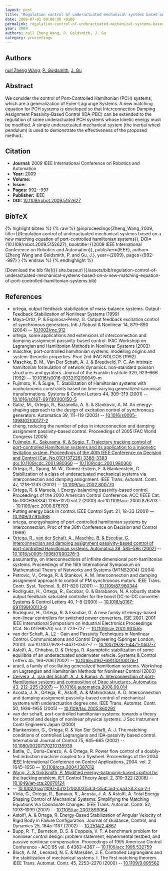 ```yaml
---
layout: post
title: "Regulation control of underactuated mechanical systems based on a new matching equation of port-controlled hamiltonian systems"
date: 2009-07-01 00:00:00 +0100
permalink: regulation-control-of-underactuated-mechanical-systems-based-on-a-new-matching-equation-of-port-controlled-hamiltonian-systems
year: 2009
authors: null Zheng Wang, P. Goldsmith, J. Gu
category: proceedings
---
```

 
## Authors
[null Zheng Wang](authors/zheng-wang), [P. Goldsmith](authors/p-goldsmith), [J. Gu](authors/j-gu)
 
## Abstract
We consider the control of Port-Controlled Hamiltonian (PCH) systems, which are a generalization of Euler-Lagrange Systems. A new matching equation for PCH systems is developed so that Interconnection Damping Assignment Passivity-Based Control (IDA-PBC) can be extended to the regulation of some underactuated PCH systems whose kinetic energy must be modified. A simple underactuated mechanical system (the inertial wheel pendulum) is used to demonstrate the effectiveness of the proposed method..
 
## Citation
- **Journal:** 2009 IEEE International Conference on Robotics and Automation
- **Year:** 2009
- **Volume:** 
- **Issue:** 
- **Pages:** 992--997
- **Publisher:** IEEE
- **DOI:** [10.1109/robot.2009.5152627](https://doi.org/10.1109/robot.2009.5152627)
 
## BibTeX
{% highlight bibtex %}
{% raw %}
@inproceedings{Zheng_Wang_2009,
  title={{Regulation control of underactuated mechanical systems based on a new matching equation of port-controlled hamiltonian systems}},
  DOI={10.1109/robot.2009.5152627},
  booktitle={{2009 IEEE International Conference on Robotics and Automation}},
  publisher={IEEE},
  author={Zheng Wang and Goldsmith, P. and Gu, J.},
  year={2009},
  pages={992--997}
}
{% endraw %}
{% endhighlight %}
 
[Download the bib file]({{ site.baseurl }}/assets/bib/regulation-control-of-underactuated-mechanical-systems-based-on-a-new-matching-equation-of-port-controlled-hamiltonian-systems.bib)
 
## References
- ortega, output feedback stabilization of mass-balance systems. Output-Feedback Stabilization of Nonlinear Systems (1999)
- Maya‐Ortiz, P. & Espinosa‐Pérez, G. Output feedback excitation control of synchronous generators. Intl J Robust &amp; Nonlinear 14, 879–890 (2004) -- [10.1002/rnc.912](https://doi.org/10.1002/rnc.912)
- ortega, some applications and extensions of interconnection and damping assignment passivity-based control. IFAC Workshop on Lagrangian and Hamiltonian Methods in Nonlinear Systems (2003)
- maschke, port-controlled hamiltonian systems: modelling origins and system-theoretic properties. Proc 2nd IFAC NOLCOS (1992)
- Maschke, B. M., Van Der Schaft, A. J. & Breedveld, P. C. An intrinsic hamiltonian formulation of network dynamics: non-standard poisson structures and gyrators. Journal of the Franklin Institute 329, 923–966 (1992) -- [10.1016/s0016-0032(92)90049-m](https://doi.org/10.1016/s0016-0032(92)90049-m)
- Fujimoto, K. & Sugie, T. Stabilization of Hamiltonian systems with nonholonomic constraints based on time-varying generalized canonical transformations. Systems &amp; Control Letters 44, 309–319 (2001) -- [10.1016/s0167-6911(01)00150-5](https://doi.org/10.1016/s0167-6911(01)00150-5)
- Galaz, M., Ortega, R., Bazanella, A. S. & Stankovic, A. M. An energy-shaping approach to the design of excitation control of synchronous generators. Automatica 39, 111–119 (2003) -- [10.1016/s0005-1098(02)00177-2](https://doi.org/10.1016/s0005-1098(02)00177-2)
- cheng, reducing the number of pdes in interconnection and damping assignment passivity-based control. Proceedings of 2005 IFAC World Congress (2005)
- [Fujimoto, K., Sakurama, K. & Sugie, T. Trajectory tracking control of port-controlled Hamiltonian systems and its application to a magnetic levitation system. Proceedings of the 40th IEEE Conference on Decision and Control (Cat. No.01CH37228) 3388–3393 doi:10.1109/cdc.2001.980360](trajectory-tracking-control-of-port-controlled-hamiltonian-systems-and-its-application-to-a-magnetic-levitation-system) -- [10.1109/cdc.2001.980360](https://doi.org/10.1109/cdc.2001.980360)
- Ortega, R., Spong, M. W., Gomez-Estern, F. & Blankenstein, G. Stabilization of a class of underactuated mechanical systems via interconnection and damping assignment. IEEE Trans. Automat. Contr. 47, 1218–1233 (2002) -- [10.1109/tac.2002.800770](https://doi.org/10.1109/tac.2002.800770)
- Ortega, R. & Mareels, I. Energy-balancing passivity-based control. Proceedings of the 2000 American Control Conference. ACC (IEEE Cat. No.00CH36334) 1265–1270 vol.2 (2000) doi:10.1109/acc.2000.876703 -- [10.1109/acc.2000.876703](https://doi.org/10.1109/acc.2000.876703)
- Putting energy back in control. IEEE Control Syst. 21, 18–33 (2001) -- [10.1109/37.915398](https://doi.org/10.1109/37.915398)
- ortega, energyshaping of port-controlled hamiltonian systems by interconnection. Proc of the 38th Conference on Decision and Control (1999)
- [Ortega, R., van der Schaft, A., Maschke, B. & Escobar, G. Interconnection and damping assignment passivity-based control of port-controlled Hamiltonian systems. Automatica 38, 585–596 (2002)](interconnection-and-damping-assignment-passivity-based-control-of-port-controlled-hamiltonian-systems) -- [10.1016/s0005-1098(01)00278-3](https://doi.org/10.1016/s0005-1098(01)00278-3)
- pasumarthy, on interconnections of infinite dimensional port-hamiltonian systems. Proceedings of the 16th International Symposium on Mathematical Theory of Networks and Systems (MTNS2004) (2004)
- Petrovic, V., Ortega, R. & Stankovi, A. M. Interconnection and damping assignment approach to control of PM synchronous motors. IEEE Trans. Contr. Syst. Technol. 9, 811–820 (2001) -- [10.1109/87.960344](https://doi.org/10.1109/87.960344)
- Rodriguez, H., Ortega, R., Escobar, G. & Barabanov, N. A robustly stable output feedback saturated controller for the boost DC-to-DC converter. Systems &amp; Control Letters 40, 1–8 (2000) -- [10.1016/s0167-6911(99)00113-9](https://doi.org/10.1016/s0167-6911(99)00113-9)
- Rodriguez, H., Ortega, R. & Escobar, G. A new family of energy-based non-linear controllers for switched power converters. ISIE 2001. 2001 IEEE International Symposium on Industrial Electronics Proceedings (Cat. No.01TH8570) vol. 2 723–727 -- [10.1109/isie.2001.931555](https://doi.org/10.1109/isie.2001.931555)
- van der Schaft, A. L2 - Gain and Passivity Techniques in Nonlinear Control. Communications and Control Engineering (Springer London, 2000). doi:10.1007/978-1-4471-0507-7 -- [10.1007/978-1-4471-0507-7](https://doi.org/10.1007/978-1-4471-0507-7)
- Astolfi, A., Chhabra, D. & Ortega, R. Asymptotic stabilization of some equilibria of an underactuated underwater vehicle. Systems &amp; Control Letters 45, 193–206 (2002) -- [10.1016/s0167-6911(01)00176-1](https://doi.org/10.1016/s0167-6911(01)00176-1)
- aracil, a family of oscillating generalized hamiltonian systems. Workshop on Lagrangian and Hamiltonian Methods for Nonlinear Control (2003)
- [Cervera, J., van der Schaft, A. J. & Baños, A. Interconnection of port-Hamiltonian systems and composition of Dirac structures. Automatica 43, 212–225 (2007)](interconnection-of-port-hamiltonian-systems-and-composition-of-dirac-structures) -- [10.1016/j.automatica.2006.08.014](https://doi.org/10.1016/j.automatica.2006.08.014)
- Acosta, J. A., Ortega, R., Astolfi, A. & Mahindrakar, A. D. Interconnection and damping assignment passivity-based control of mechanical systems with underactuation degree one. IEEE Trans. Automat. Contr. 50, 1936–1955 (2005) -- [10.1109/tac.2005.860292](https://doi.org/10.1109/tac.2005.860292)
- van der schaft, port-controlled hamiltonian systems: towards a theory for control and design of nonlinear physical systems. J Soc Instrument Contr Engineers Japan (2000)
- Blankenstein, G., Ortega, R. & Van Der Schaft, A. J. The matching conditions of controlled Lagrangians and IDA-passivity based control. International Journal of Control 75, 645–665 (2002) -- [10.1080/00207170210135939](https://doi.org/10.1080/00207170210135939)
- Batlle, C., Doria-Cerezo, A. & Ortega, R. Power flow control of a doubly-fed induction machine coupled to a flywheel. Proceedings of the 2004 IEEE International Conference on Control Applications, 2004. vol. 2 1645–1650 -- [10.1109/cca.2004.1387612](https://doi.org/10.1109/cca.2004.1387612)
- [Wang, Z. & Goldsmith, P. Modified energy-balancing-based control for the tracking problem. IET Control Theory Appl. 2, 310–322 (2008)](modified-energy-balancing-based-control-for-the-tracking-problem) -- [10.1049/iet-cta:20070124](https://doi.org/10.1049/iet-cta:20070124)
-  -- [10.1002/(sici)1097-0312(200003)53:3<354::aid-cpa3>3.3.co;2-l](https://doi.org/10.1002/(sici)1097-0312(200003)53:3<354::aid-cpa3>3.3.co;2-l)
- Viola, G., Ortega, R., Banavar, R., Acosta, J. A. & Astolfi, A. Total Energy Shaping Control of Mechanical Systems: Simplifying the Matching Equations Via Coordinate Changes. IEEE Trans. Automat. Contr. 52, 1093–1099 (2007) -- [10.1109/tac.2007.899064](https://doi.org/10.1109/tac.2007.899064)
- Astolfi, A. & Ortega, R. Energy-Based Stabilization of Angular Velocity of Rigid Body in Failure Configuration. Journal of Guidance, Control, and Dynamics 25, 184a–1187 (2002) -- [10.2514/2.4867](https://doi.org/10.2514/2.4867)
- Bupp, R. T., Bernstein, D. S. & Coppola, V. T. A benchmark problem for nonlinear control design: problem statement, experimental testbed, and passive nonlinear compensation. Proceedings of 1995 American Control Conference - ACC’95 vol. 6 4363–4367 -- [10.1109/acc.1995.532759](https://doi.org/10.1109/acc.1995.532759)
- Bloch, A. M., Leonard, N. E. & Marsden, J. E. Controlled Lagrangians and the stabilization of mechanical systems. I. The first matching theorem. IEEE Trans. Automat. Contr. 45, 2253–2270 (2000) -- [10.1109/9.895562](https://doi.org/10.1109/9.895562)

